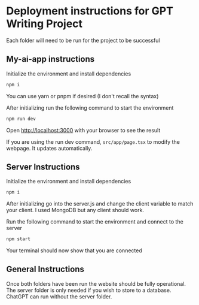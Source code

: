 # Deployment instructions for GPT Writing Project

Each folder will need to be run for the project to be successful

## My-ai-app instructions

Initialize the environment and install dependencies

```bash
npm i
```

You can use yarn or pnpm if desired (I don't recall the syntax)

After initializing run the following command to start the environment

```bash
npm run dev
```

Open [http://localhost:3000](http://localhost:3000) with your browser to see the result

If you are using the run dev command, `src/app/page.tsx` to modify the webpage. It updates automatically.


## Server Instructions

Initialize the environment and install dependencies

```bash
npm i
```

After initializing go into the server.js and change the client variable to match your client. I used MongoDB but any client should work.

Run the following command to start the environment and connect to the server

```bash
npm start 
```

Your terminal should now show that you are connected


## General Instructions

Once both folders have been run the website should be fully operational. The server folder is only needed if you wish to store to a database. ChatGPT can run without the server folder. 
